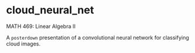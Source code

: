 # cloud_neural_net

MATH 469: Linear Algebra II

A `posterdown` presentation of a convolutional neural network for classifying cloud images.
